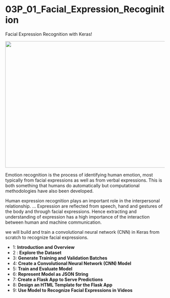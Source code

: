 # 03P_01_Facial_Expression_Recoginition

Facial Expression Recognition with Keras!

<img src= 'https://miro.medium.com/max/1000/1*cQMgkngnYdIRHcZ2cJUnAg.jpeg' width = 900 height = 400>

Emotion recognition is the process of identifying human emotion, most typically from facial expressions as well as from verbal expressions. This is both something that humans do automatically but computational methodologies have also been developed.

Human expression recognition plays an important role in the interpersonal relationship. … Expression are reflected from speech, hand and gestures of the body and through facial expressions. Hence extracting and understanding of expression has a high importance of the interaction between human and machine communication.

we will build and train a convolutional neural network (CNN) in Keras from scratch to recognize facial expressions.

- 1: __Introduction and Overview__
- 2 : __Explore the Dataset__
- 3: __Generate Training and Validation Batches__
- 4: __Create a Convolutional Neural Network (CNN) Model__
- 5: __Train and Evaluate Model__
- 6: __Represent Model as JSON String__
- 7: __Create a Flask App to Serve Predictions__
- 8: __Design an HTML Template for the Flask App__
- 9: __Use Model to Recognize Facial Expressions in Videos__
